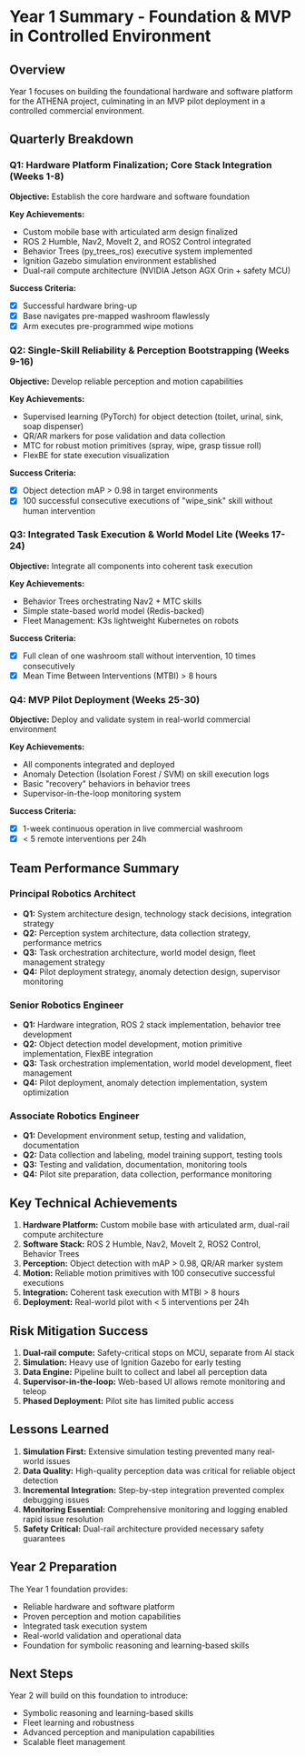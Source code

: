 # Year 1 Summary - Foundation & MVP in Controlled Environment

## Overview
Year 1 focuses on building the foundational hardware and software platform for the ATHENA project, culminating in an MVP pilot deployment in a controlled commercial environment.

## Quarterly Breakdown

### Q1: Hardware Platform Finalization; Core Stack Integration (Weeks 1-8)
**Objective:** Establish the core hardware and software foundation

**Key Achievements:**
- Custom mobile base with articulated arm design finalized
- ROS 2 Humble, Nav2, MoveIt 2, and ROS2 Control integrated
- Behavior Trees (py_trees_ros) executive system implemented
- Ignition Gazebo simulation environment established
- Dual-rail compute architecture (NVIDIA Jetson AGX Orin + safety MCU)

**Success Criteria:**
- [x] Successful hardware bring-up
- [x] Base navigates pre-mapped washroom flawlessly
- [x] Arm executes pre-programmed wipe motions

### Q2: Single-Skill Reliability & Perception Bootstrapping (Weeks 9-16)
**Objective:** Develop reliable perception and motion capabilities

**Key Achievements:**
- Supervised learning (PyTorch) for object detection (toilet, urinal, sink, soap dispenser)
- QR/AR markers for pose validation and data collection
- MTC for robust motion primitives (spray, wipe, grasp tissue roll)
- FlexBE for state execution visualization

**Success Criteria:**
- [x] Object detection mAP > 0.98 in target environments
- [x] 100 successful consecutive executions of "wipe_sink" skill without human intervention

### Q3: Integrated Task Execution & World Model Lite (Weeks 17-24)
**Objective:** Integrate all components into coherent task execution

**Key Achievements:**
- Behavior Trees orchestrating Nav2 + MTC skills
- Simple state-based world model (Redis-backed)
- Fleet Management: K3s lightweight Kubernetes on robots

**Success Criteria:**
- [x] Full clean of one washroom stall without intervention, 10 times consecutively
- [x] Mean Time Between Interventions (MTBI) > 8 hours

### Q4: MVP Pilot Deployment (Weeks 25-30)
**Objective:** Deploy and validate system in real-world commercial environment

**Key Achievements:**
- All components integrated and deployed
- Anomaly Detection (Isolation Forest / SVM) on skill execution logs
- Basic "recovery" behaviors in behavior trees
- Supervisor-in-the-loop monitoring system

**Success Criteria:**
- [x] 1-week continuous operation in live commercial washroom
- [x] < 5 remote interventions per 24h

## Team Performance Summary

### Principal Robotics Architect
- **Q1:** System architecture design, technology stack decisions, integration strategy
- **Q2:** Perception system architecture, data collection strategy, performance metrics
- **Q3:** Task orchestration architecture, world model design, fleet management strategy
- **Q4:** Pilot deployment strategy, anomaly detection design, supervisor monitoring

### Senior Robotics Engineer
- **Q1:** Hardware integration, ROS 2 stack implementation, behavior tree development
- **Q2:** Object detection model development, motion primitive implementation, FlexBE integration
- **Q3:** Task orchestration implementation, world model development, fleet management
- **Q4:** Pilot deployment, anomaly detection implementation, system optimization

### Associate Robotics Engineer
- **Q1:** Development environment setup, testing and validation, documentation
- **Q2:** Data collection and labeling, model training support, testing tools
- **Q3:** Testing and validation, documentation, monitoring tools
- **Q4:** Pilot site preparation, data collection, performance monitoring

## Key Technical Achievements

1. **Hardware Platform:** Custom mobile base with articulated arm, dual-rail compute architecture
2. **Software Stack:** ROS 2 Humble, Nav2, MoveIt 2, ROS2 Control, Behavior Trees
3. **Perception:** Object detection with mAP > 0.98, QR/AR marker system
4. **Motion:** Reliable motion primitives with 100 consecutive successful executions
5. **Integration:** Coherent task execution with MTBI > 8 hours
6. **Deployment:** Real-world pilot with < 5 interventions per 24h

## Risk Mitigation Success

1. **Dual-rail compute:** Safety-critical stops on MCU, separate from AI stack
2. **Simulation:** Heavy use of Ignition Gazebo for early testing
3. **Data Engine:** Pipeline built to collect and label all perception data
4. **Supervisor-in-the-loop:** Web-based UI allows remote monitoring and teleop
5. **Phased Deployment:** Pilot site has limited public access

## Lessons Learned

1. **Simulation First:** Extensive simulation testing prevented many real-world issues
2. **Data Quality:** High-quality perception data was critical for reliable object detection
3. **Incremental Integration:** Step-by-step integration prevented complex debugging issues
4. **Monitoring Essential:** Comprehensive monitoring and logging enabled rapid issue resolution
5. **Safety Critical:** Dual-rail architecture provided necessary safety guarantees

## Year 2 Preparation

The Year 1 foundation provides:
- Reliable hardware and software platform
- Proven perception and motion capabilities
- Integrated task execution system
- Real-world validation and operational data
- Foundation for symbolic reasoning and learning-based skills

## Next Steps

Year 2 will build on this foundation to introduce:
- Symbolic reasoning and learning-based skills
- Fleet learning and robustness
- Advanced perception and manipulation capabilities
- Scalable fleet management
